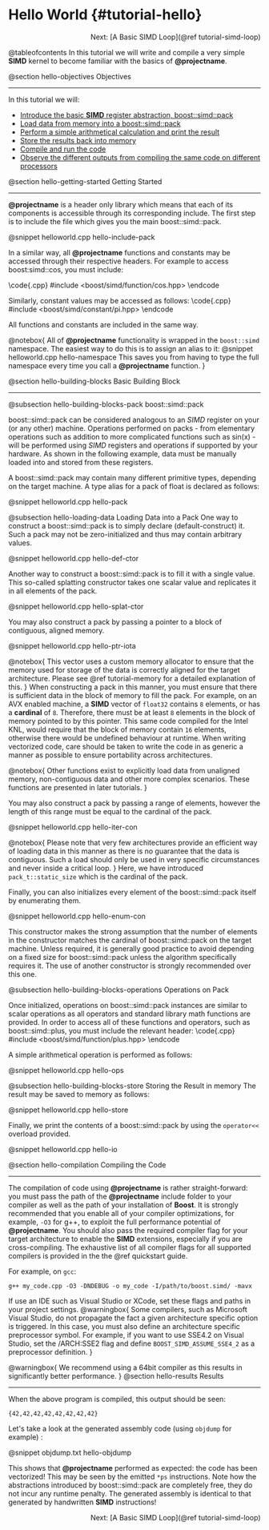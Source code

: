 Hello World {#tutorial-hello}
=========

<div style="text-align: right;" markdown="1">Next:  [A Basic SIMD Loop](@ref tutorial-simd-loop)</div>

@tableofcontents
In this tutorial we will write and compile a very simple __SIMD__ kernel
to become familiar with the basics of **@projectname**.

@section hello-objectives Objectives

-------------------------------------

In this tutorial we will:
- [Introduce the basic __SIMD__ register abstraction, boost::simd::pack](#hello-building-blocks)
- [Load data from memory into a boost::simd::pack](#hello-loading-data)
- [Perform a simple arithmetical calculation and print the result](#hello-building-blocks-operations)
- [Store the results back into memory](#hello-building-blocks-store)
- [Compile and run the code](#hello-compilation)
- [Observe the different outputs from compiling the same code on different processors](#hello-results-architectures)

@section hello-getting-started Getting Started

-------------------------------------
**@projectname** is a header only library which means that each of its components
is accessible through its corresponding include. The first step is to include the
file which gives you the main boost::simd::pack.

@snippet helloworld.cpp hello-include-pack

In a similar way, all **@projectname** functions and constants may be accessed through
their respective headers. For example to access boost:simd::cos, you must include:

\code{.cpp}
#include <boost/simd/function/cos.hpp>
\endcode

Similarly, constant values may be accessed as follows:
\code{.cpp}
#include <boost/simd/constant/pi.hpp>
\endcode

All functions and constants are included in the same way.


@notebox{
All of **@projectname** functionality is wrapped in the `boost::simd` namespace.
The easiest way to do this is to assign an alias to it:
@snippet helloworld.cpp hello-namespace
This saves you from having to type the full namespace every time you call a
**@projectname** function.
}


@section hello-building-blocks Basic Building Block

-------------------------------------

@subsection hello-building-blocks-pack boost::simd::pack

boost::simd::pack can be considered analogous to an _SIMD_ register on your (or any other) machine.
Operations performed on packs - from elementary operations such as addition to more
complicated functions such as sin(x) - will be performed using _SIMD_ registers
and operations if supported by your hardware. As shown in the following example,
data must be manually loaded into and stored from these registers.

A boost::simd::pack may contain many different primitive types, depending
on the target machine. A type alias for a pack of float is declared as follows:

@snippet helloworld.cpp hello-pack

@subsection hello-loading-data Loading Data into a Pack
One way to construct a boost::simd::pack is to simply declare (default-construct) it.
Such a pack may not be zero-initialized and thus may contain arbitrary values.

@snippet helloworld.cpp hello-def-ctor

Another way to construct a boost::simd::pack is to fill it with a single value.
This so-called splatting constructor takes one scalar value and replicates it
in all elements of the pack.

@snippet helloworld.cpp hello-splat-ctor

You may also construct a pack by passing a pointer to a block of contiguous, aligned memory.

@snippet helloworld.cpp hello-ptr-iota

@notebox{
  This vector uses a custom memory allocator to ensure that the memory used for storage of the data is
  correctly aligned for the target architecture. Please see @ref tutorial-memory
  for a detailed explanation of this.
}
When constructing a pack in this manner, you must ensure that there is sufficient data in the block
of memory to fill the pack. For example, on an AVX enabled machine, a __SIMD__ vector of `float32`
contains `8` elements, or has a __cardinal__ of `8`. Therefore, there must be at least `8` elements
in the block of memory pointed to by this pointer. This same code compiled for the Intel KNL, would
require that the block of memory contain `16` elements, otherwise there would be undefined behaviour
at runtime. When writing vectorized code, care should be taken to write the code in as generic a manner
as possible to ensure portability across architectures.

@notebox{
Other functions exist to explicitly load data from unaligned memory, non-contiguous data
and other more complex scenarios. These functions are presented in later tutorials.
}

You may also construct a pack by passing a range of elements, however the length of this
range must be equal to the cardinal of the pack.

@snippet helloworld.cpp hello-iter-con

@notebox{
Please note that very few architectures provide an efficient way of loading
data in this manner as there is no guarantee that the data is contiguous.
Such a load should only be used in very specific circumstances and never inside
a critical loop.
}
Here, we have introduced `pack_t::static_size` which is the cardinal of the pack.

Finally, you can also initializes every element of the boost::simd::pack itself by enumerating them.

@snippet helloworld.cpp hello-enum-con

This constructor makes the strong assumption that the number of elements
in the constructor matches the cardinal of boost::simd::pack on the target
machine. Unless required, it is generally good practice to avoid depending
on a fixed size for boost::simd::pack unless the algorithm specifically
requires it. The use of another constructor is strongly recommended
over this one.

@subsection hello-building-blocks-operations Operations on Pack

Once initialized, operations on boost::simd::pack instances are similar to scalar operations as all
operators and standard library math functions are provided. In order to access all of these functions
and operators, such as boost::simd::plus, you must include the relevant header:
\code{.cpp}
#include <boost/simd/function/plus.hpp>
\endcode

A simple arithmetical operation is performed as follows:

@snippet helloworld.cpp hello-ops

@subsection hello-building-blocks-store Storing the Result in memory
The result may be saved to memory as follows:

@snippet helloworld.cpp hello-store

Finally, we print the contents of a boost::simd::pack by using the `operator<<` overload provided.

@snippet helloworld.cpp hello-io

@section hello-compilation Compiling the Code

-------------------------------------

The compilation of code using **@projectname** is rather straight-forward: you must pass the path of the
**@projectname** include folder to your compiler as well as the path of your installation of **Boost**.
It is strongly recommended that you enable all of your compiler optimizations, for example, `-O3` for
g++, to exploit the full performance potential of **@projectname**. You should also pass the required compiler flag
for your target architecture to enable the __SIMD__ extensions, especially if you are cross-compiling.
The exhaustive list of all compiler flags for all supported compilers is provided in the the
@ref quickstart guide.

For example, on `gcc`:

`g++ my_code.cpp -O3 -DNDEBUG -o my_code -I/path/to/boost.simd/ -mavx`

If use an IDE such as Visual Studio or XCode, set these flags and paths in
your project settings.
@warningbox{
Some compilers, such as Microsoft Visual Studio, do not propagate the fact a given architecture specific
option is triggered. In this case, you must also define an architecture specific preprocessor symbol.
For example, if you want to use SSE4.2 on Visual Studio, set the /ARCH:SSE2 flag and
define `BOOST_SIMD_ASSUME_SSE4_2` as a preprocessor definition.
}

@warningbox{
We recommend using a 64bit compiler as this results in significantly better
performance.
}
@section hello-results Results

-------------------------------------

When the above program is compiled, this output should be seen:

`{42,42,42,42,42,42,42,42}`

Let's take a look at the generated assembly code (using `objdump` for example) :

@snippet objdump.txt hello-objdump

This shows that **@projectname** performed as expected: the code has been vectorized!
This may be seen by the emitted `*ps` instructions. Note how the abstractions introduced
by boost::simd::pack are completely free, they do not incur any runtime penalty. The generated
assembly is identical to that generated by handwritten __SIMD__ instructions!

<div style="text-align: right;" markdown="1">Next:  [A Basic SIMD Loop](@ref tutorial-simd-loop)</div>
